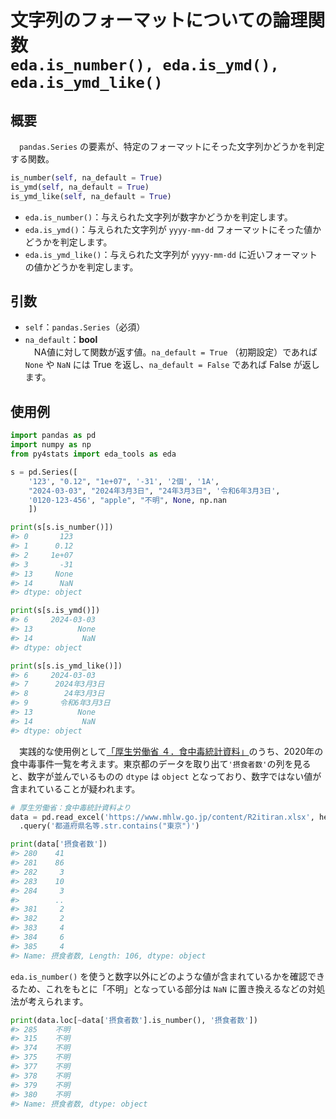 # 文字列のフォーマットについての論理関数</br> `eda.is_number(), eda.is_ymd(),  eda.is_ymd_like()`

## 概要

　`pandas.Series` の要素が、特定のフォーマットにそった文字列かどうかを判定する関数。

```python
is_number(self, na_default = True)
is_ymd(self, na_default = True)
is_ymd_like(self, na_default = True)
```

- `eda.is_number()`：与えられた文字列が数字かどうかを判定します。
- `eda.is_ymd()`：与えられた文字列が `yyyy-mm-dd` フォーマットにそった値かどうかを判定します。
- `eda.is_ymd_like()`：与えられた文字列が `yyyy-mm-dd` に近いフォーマットの値かどうかを判定します。

## 引数

- `self`：`pandas.Series`（必須）
- `na_default`：**bool**</br>
 　NA値に対して関数が返す値。`na_default = True` （初期設定）であれば `None` や  `NaN` には True を返し、`na_default = False` であれば  False が返します。

## 使用例

```python
import pandas as pd
import numpy as np
from py4stats import eda_tools as eda

s = pd.Series([
    '123', "0.12", "1e+07", '-31', '2個', '1A',
    "2024-03-03", "2024年3月3日", "24年3月3日", '令和6年3月3日',
    '0120-123-456', "apple", "不明", None, np.nan
    ])

print(s[s.is_number()])
#> 0       123
#> 1      0.12
#> 2     1e+07
#> 3       -31
#> 13     None
#> 14      NaN
#> dtype: object

print(s[s.is_ymd()])
#> 6     2024-03-03
#> 13          None
#> 14           NaN
#> dtype: object

print(s[s.is_ymd_like()])
#> 6     2024-03-03
#> 7      2024年3月3日
#> 8        24年3月3日
#> 9       令和6年3月3日
#> 13          None
#> 14           NaN
#> dtype: object
```

　実践的な使用例として[「厚生労働省 ４．食中毒統計資料」](https://www.mhlw.go.jp/stf/seisakunitsuite/bunya/kenkou_iryou/shokuhin/syokuchu/04.html)のうち、2020年の食中毒事件一覧を考えます。東京都のデータを取り出て`'摂食者数'`の列を見ると、数字が並んでいるものの `dtype` は `object` となっており、数字ではない値が含まれていることが疑われます。

```python
# 厚生労働省：食中毒統計資料より
data = pd.read_excel('https://www.mhlw.go.jp/content/R2itiran.xlsx', header = 1)\
  .query('都道府県名等.str.contains("東京")')

print(data['摂食者数'])
#> 280    41
#> 281    86
#> 282     3
#> 283    10
#> 284     3
#>        ..
#> 381     2
#> 382     2
#> 383     4
#> 384     6
#> 385     4
#> Name: 摂食者数, Length: 106, dtype: object
```

`eda.is_number()` を使うと数字以外にどのような値が含まれているかを確認できるため、これをもとに「不明」となっている部分は `NaN` に置き換えるなどの対処法が考えられます。

```python
print(data.loc[~data['摂食者数'].is_number(), '摂食者数'])
#> 285    不明
#> 315    不明
#> 374    不明
#> 375    不明
#> 377    不明
#> 378    不明
#> 379    不明
#> 380    不明
#> Name: 摂食者数, dtype: object
```
